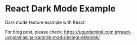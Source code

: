 # React Dark Mode Example
Dark mode feature example with React.

For blog post, please check: https://ugurdemirel.com.tr/react-uygulamasina-karanlik-mod-destegi-eklemek/
